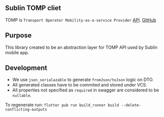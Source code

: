 ## Sublin TOMP cliet

TOMP is `Transport Operator Mobility-as-a-service Provider`
[API](https://app.swaggerhub.com/apis/TOMP-API-WG/transport-operator_maas_provider_api/1.1.0#/info).
[GitHub](https://github.com/TOMP-WG/TOMP-API/)


## Purpose
This library created to be an abstraction layer for TOMP API used by Sublin mobile app.

## Development

- We use `json_serialazable` to generate `fromJson/toJson` logic on DTO.
- All generated classes have to be commited and stored under VCS.
- All properties not specified as `required` in swagger are considered to be `nullable`.

To regenerate run:
`flutter pub run build_runner build --delete-conflicting-outputs`

